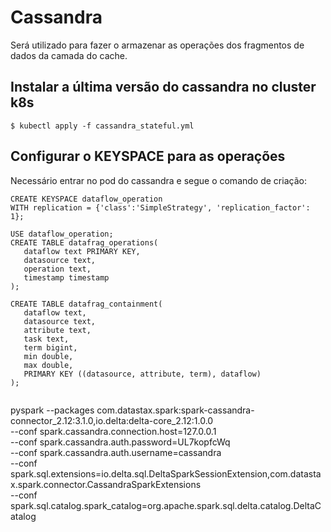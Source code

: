 # Cassandra

Será utilizado para fazer o armazenar as operações dos fragmentos de dados da camada do cache.

## Instalar a última versão do cassandra no cluster k8s

    $ kubectl apply -f cassandra_stateful.yml

## Configurar o KEYSPACE para as operações

Necessário entrar no pod do cassandra e segue o comando de criação:

```
CREATE KEYSPACE dataflow_operation
WITH replication = {'class':'SimpleStrategy', 'replication_factor': 1};

USE dataflow_operation;
CREATE TABLE datafrag_operations(
   dataflow text PRIMARY KEY,
   datasource text,
   operation text,
   timestamp timestamp
);

CREATE TABLE datafrag_containment(
   dataflow text,
   datasource text,
   attribute text,
   task text,
   term bigint,
   min double,
   max double,
   PRIMARY KEY ((datasource, attribute, term), dataflow)
);
 
```

pyspark --packages com.datastax.spark:spark-cassandra-connector_2.12:3.1.0,io.delta:delta-core_2.12:1.0.0 \
--conf spark.cassandra.connection.host=127.0.0.1 \
--conf spark.cassandra.auth.password=UL7kopfcWq \
--conf spark.cassandra.auth.username=cassandra \
--conf spark.sql.extensions=io.delta.sql.DeltaSparkSessionExtension,com.datastax.spark.connector.CassandraSparkExtensions \
--conf spark.sql.catalog.spark_catalog=org.apache.spark.sql.delta.catalog.DeltaCatalog
